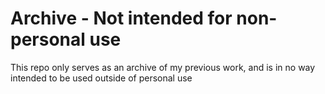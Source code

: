 # Archive - Not intended for non-personal use
This repo only serves as an archive of my previous work, and is in no way intended to be used outside of personal use
